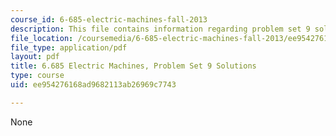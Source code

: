 ```yaml
---
course_id: 6-685-electric-machines-fall-2013
description: This file contains information regarding problem set 9 solution.
file_location: /coursemedia/6-685-electric-machines-fall-2013/ee954276168ad9682113ab26969c7743_MIT6_685F13_ps09ans.pdf
file_type: application/pdf
layout: pdf
title: 6.685 Electric Machines, Problem Set 9 Solutions
type: course
uid: ee954276168ad9682113ab26969c7743

---
```

None